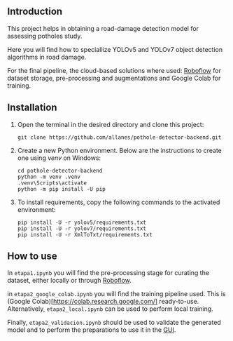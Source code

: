 ## Introduction

This project helps in obtaining a road-damage detection model for assessing potholes study.

Here you will find how to speciallize YOLOv5 and YOLOv7 object detection algorithms in road damage.

For the final pipeline, the cloud-based solutions where used: [Roboflow](https://roboflow.com/) for dataset storage, pre-processing and augmentations and Google Colab for training.

## Installation

1. Open the terminal in the desired directory and clone this project:
   ```
   git clone https://github.com/allanes/pothole-detector-backend.git
   ```

2. Create a new Python environment. Below are the instructions to create one
using *venv* on Windows:
    ```   
    cd pothole-detector-backend
    python -m venv .venv
    .venv\Scripts\activate
    python -m pip install -U pip
    ``` 

3. To install requirements, copy the following commands to the activated 
environment:
    ```
    pip install -U -r yolov5/requirements.txt
    pip install -U -r yolov7/requirements.txt
    pip install -U -r XmlToTxt/requirements.txt
    ```

## How to use

In `etapa1.ipynb` you will find the pre-processing stage for curating the dataset, either locally or through [Roboflow](https://roboflow.com/).

in `etapa2_google_colab.ipynb` you will find the training pipeline used. This is (Google Colab)[https://colab.research.google.com/] ready-to-use. Alternatively, `etapa2_local.ipynb` can be used to perform local training.

Finally, `etapa2_validacion.ipynb` should be used to validate the generated model and to perform the preparations to use it in the [GUI](https://github.com/allanes/pothole-detector-gui).
